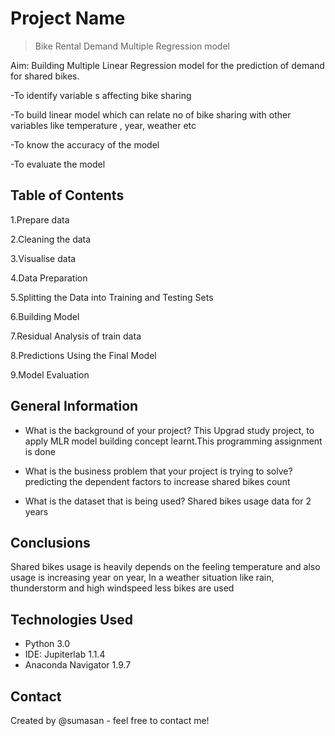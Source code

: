 # Project Name
> Bike Rental Demand Multiple Regression model
 
Aim:
Building Multiple Linear Regression model for the prediction of demand for shared bikes.
  
-To identify variable s affecting bike sharing

-To build linear model which can relate no of bike sharing with other variables like temperature , year, weather etc

-To know the accuracy of the model

-To evaluate the model

## Table of Contents
1.Prepare data

2.Cleaning the data

3.Visualise data

4.Data Preparation

5.Splitting the Data into Training and Testing Sets

6.Building Model

7.Residual Analysis of train data

8.Predictions Using the Final Model

9.Model Evaluation

 
## General Information

- What is the background of your project?
  This Upgrad study project, to apply MLR model building concept learnt.This programming assignment is done

- What is the business problem that your project is trying to solve?
  predicting the dependent factors to increase shared bikes count

- What is the dataset that is being used?
  Shared bikes usage data for 2 years

 
## Conclusions
Shared bikes usage is heavily depends on the feeling temperature and also usage is increasing year on year, 
In a weather situation like rain, thunderstorm and high windspeed less bikes are used
  

## Technologies Used
- Python 3.0
- IDE: Jupiterlab 1.1.4
- Anaconda Navigator 1.9.7


## Contact
Created by @sumasan - feel free to contact me!



